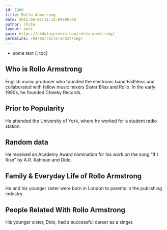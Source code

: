 ```yaml
---
id: 1900
title: Rollo Armstrong
date: 2012-04-05T11:13:04+00:00
author: chito
layout: post
guid: https://ukdataservers.com/rollo-armstrong/
permalink: /04/05/rollo-armstrong/
---
```


* some text
{: toc}
          
          
## Who is  Rollo Armstrong
                  
                  
                  
English music producer who founded the electronic band Faithless and collaborated with fellow music mixers Sister Bliss and Rollo. In the early 1990s, he founded Cheeky Records.
                  
                
                
                
## Prior to Popularity 
                  
                  
                  
He attended the University of York, where he worked for a student radio station.
                  
                
                
                
## Random data 
                  
                  
                  
He received an Academy Award nomination for his work on the song &#8220;If I Rise&#8221; by A.R. Rahman and Dido.
                  
                
                
                
## Family & Everyday Life of Rollo Armstrong
                  
                  
                  
He and his younger sister were born in London to parents in the publishing industry.
                  
                
                
                
## People Related With  Rollo Armstrong
                  
                  
                  
His younger sister, Dido, had a successful career as a singer.
                  
                
              
            
          
          
          
    
    
  
